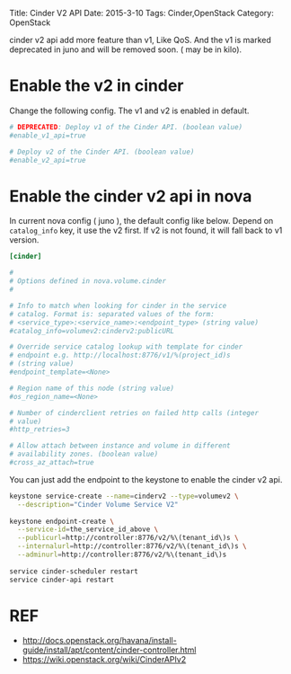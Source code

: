 Title: Cinder V2 API
Date: 2015-3-10
Tags: Cinder,OpenStack
Category: OpenStack

cinder v2 api add more feature than v1, Like QoS. And the v1 is marked deprecated in juno and will be removed soon. ( may be in kilo).

# Enable the v2 in cinder

Change the following config. The v1 and v2 is enabled in default.

```ini
# DEPRECATED: Deploy v1 of the Cinder API. (boolean value)
#enable_v1_api=true

# Deploy v2 of the Cinder API. (boolean value)
#enable_v2_api=true

```

# Enable the cinder v2 api in nova

In current nova config ( juno ), the default config like below. Depend on `catalog_info` key, it use the v2 first. If v2 is not found, it will fall back to v1 version.

```ini
[cinder]

#
# Options defined in nova.volume.cinder
#

# Info to match when looking for cinder in the service
# catalog. Format is: separated values of the form:
# <service_type>:<service_name>:<endpoint_type> (string value)
#catalog_info=volumev2:cinderv2:publicURL

# Override service catalog lookup with template for cinder
# endpoint e.g. http://localhost:8776/v1/%(project_id)s
# (string value)
#endpoint_template=<None>

# Region name of this node (string value)
#os_region_name=<None>

# Number of cinderclient retries on failed http calls (integer
# value)
#http_retries=3

# Allow attach between instance and volume in different
# availability zones. (boolean value)
#cross_az_attach=true

```

You can just add the endpoint to the keystone to enable the cinder v2 api.

```bash
keystone service-create --name=cinderv2 --type=volumev2 \
  --description="Cinder Volume Service V2"
  
keystone endpoint-create \
  --service-id=the_service_id_above \
  --publicurl=http://controller:8776/v2/%\(tenant_id\)s \
  --internalurl=http://controller:8776/v2/%\(tenant_id\)s \
  --adminurl=http://controller:8776/v2/%\(tenant_id\)s
  
service cinder-scheduler restart
service cinder-api restart
```

# REF

* http://docs.openstack.org/havana/install-guide/install/apt/content/cinder-controller.html
* https://wiki.openstack.org/wiki/CinderAPIv2
